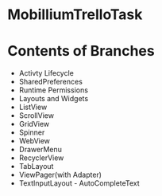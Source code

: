 # MobilliumTrelloTask
# Contents of Branches
- Activty Lifecycle
- SharedPreferences
- Runtime Permissions
- Layouts and Widgets
- ListView
- ScrollView
- GridView
- Spinner
- WebView
- DrawerMenu
- RecyclerView
- TabLayout
- ViewPager(with Adapter)
- TextInputLayout - AutoCompleteText
